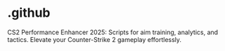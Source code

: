 # .github
CS2 Performance Enhancer 2025: Scripts for aim training, analytics, and tactics. Elevate your Counter-Strike 2 gameplay effortlessly.
